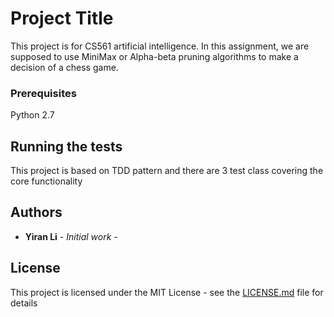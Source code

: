 # Project Title

This project is for CS561 artificial intelligence. In this assignment, 
we are supposed to use MiniMax or Alpha-beta pruning algorithms to 
make a decision of a chess game.

### Prerequisites

Python 2.7

## Running the tests

This project is based on TDD pattern and there are 3 test class covering 
the core functionality


## Authors

* **Yiran Li** - *Initial work* - 


## License

This project is licensed under the MIT License - see the [LICENSE.md](LICENSE.md) file for details
